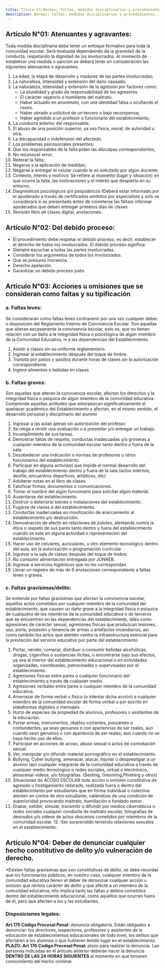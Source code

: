 ```yaml
---
title: Título IX:Normas, faltas, medidas disciplinarias y procedimientos
description: Normas, faltas, medidas disciplinarias y procedimientos.
---
```


## Artículo N°01: Atenuantes y agravantes:
Toda medida disciplinaria debe tener un enfoque formativo para toda la comunidad escolar. Será evaluada dependiendo de la gravedad de la conducta, respetando la dignidad de los involucrados.
Al momento de establecer una medida o sanción se deberá tener en consideración las siguientes atenuantes o agravantes;
1. La edad, la etapa de desarrollo y madurez de las partes involucradas;
2. La naturaleza, intensidad y extensión del daño causado;
3. La naturaleza, intensidad y extensión de la agresión por factores como:
     * La pluralidad y grado de responsabilidad de los agresores.
     * El carácter vejatorio o humillante del maltrato.
     * Haber actuado en anonimato, con una identidad falsa u ocultando el rostro.
     * Haber obrado a solicitud de un tercero o bajo recompensa;
     * Haber agredido a un profesor o funcionario del establecimiento;
4. La conducta anterior del responsable;
5. El abuso de una posición superior, ya sea física, moral, de autoridad u otra;
6. La discapacidad o indefensión del afectado.
7. Los problemas psicosociales presentes;
8. Que los responsables de la falta pidan las disculpas correspondientes,
9. No reconocer error;
10. Reiterar la falta;
11. Negarse a la aplicación de medidas;
12. Negarse a entregar el celular cuando le es solicitado por algún docente;
13. Contexto, interés y motivos: Se refiere al momento (lugar y situación) en que ocurre la falta, las motivaciones y el interés que despierta en su entorno;
14. Diagnósticos psicológicos y/o psiquiátricos (Deberá estar informado por el apoderado a través de certificados emitidos por especialista y solo se considerará si es presentado antes de cometerse las faltas) informar apoderados que deben entregar primeros días de clases.
15. Revisión libro de clases digital, anotaciones.
## Artículo N°02: Del debido proceso:
 * El procedimiento debe respetar el debido proceso, es decir, establecer el derecho de todos los involucrados. El debido proceso significa:
 * Siempre escuchar a todas las partes involucradas.
 * Considerar los argumentos de todos los involucrados.
 * Que se presuma inocencia.
 * Derecho apelación.
 * Garantizar un debido proceso justo.
## Artículo N°03: Acciones u omisiones que se consideran como faltas y su tipificación
### a. Faltas leves: 
Se considerarán como faltas leves contravenir por una vez cualquier deber o disposición del Reglamento Interno de Convivencia Escolar. Son aquellas que alteran escasamente la convivencia escolar, esto es, que no tienen relación con un daño a la integridad física o psicológica de algún miembro de la Comunidad Educativa, ni a las dependencias del Establecimiento.
1. Asistir a clases sin su uniforme reglamentario.
2. Ingresar al establecimiento después del toque de timbre.
3. Transita por patios y pasillos durante horas de clases sin la autorización correspondiente.
4. Ingiere alimentos o bebidas en clases
### b. Faltas graves: 
Son aquellas que alteran la convivencia escolar, afectan los derechos y la integridad física o psíquica de algún miembro de la comunidad educativa.
Comprende aquellas actitudes que entorpezcan significativamente el quehacer académico del Establecimiento y afectan, en el mismo sentido, el desarrollo personal y disciplinario del alumno
1. Ingresar a las aulas ajenas sin autorización del profesor.
2. Se niega a rendir una evaluación o a presentar y/o entregar un trabajo.
3. Incumplimiento de sus tareas.
4. Demostrar faltas de respeto, conductas inadecuadas y/o groseras a cualquier miembro de la comunidad escolar tanto dentro o fuera de la sala.
5. Desobedecer una indicación o normas de profesores u otros funcionarios del establecimiento.
6. Participar en alguna actividad que impide el normal desarrollo del trabajo del establecimiento dentro y fuera de la sala (actos internos, desfile, encuentros deportivos, artísticos, etc)
7. Adulterar notas en el libro de clases.
8. Falsificar firmas, documentos o comunicaciones.
9. Tomar el nombre del algún funcionario para solicitar algún material.
10. Ausentarse del establecimiento.
11. Destruir o deteriorar bienes o instalaciones del establecimiento.
12. Fugarse de clases o del establecimiento.
13. Conductas inadecuadas en movilización de acercamiento al establecimiento y/o destrucción.
14. Demostración de afecto en relaciones de pololeo, atentando contra la ética o respeto de sus pares tanto dentro y fuera del establecimiento cuando se este en alguna actividad o representación del establecimiento.
15. Hacer uso de celulares, auriculares, u otro elemento tecnológico dentro del aula, sin la autorización o programación curricular
16. Ingresar a la sala de clases después del toque de timbre.
17. No consumir alimentación entregada por JUNAEB.
18. Ingresar a servicios higiénicos que no les correspondan.
19. Llevar un registro de más de 6 anotaciones correspondiente a faltas leves y graves.
### c. Faltas gravísimas/delito: 
Se entiende por faltas gravísimas que afectan la convivencia escolar, aquellos actos cometidos por cualquier miembro de la comunidad del establecimiento, que causen un daño grave a la integridad física o psíquica de cualquiera de los miembros de la comunidad educativa o de terceros que se encuentren en las dependencias del establecimiento, tales como agresiones de carácter sexual, agresiones físicas que produzcan lesiones, uso, porte, posesión y tenencia de armas o artefactos incendiarios, así como también los actos que atenten contra la infraestructura esencial para la prestación del servicio educativo por parte del establecimiento
1. Portar, vender, comprar, distribuir o consumir bebidas alcohólicas, drogas, cigarrillos o sustancias ilícitas, o encontrarse bajo sus efectos, ya sea al interior del establecimiento educacional o en actividades organizadas, coordinadas, patrocinadas o supervisadas por el establecimiento.
2. Agresiones físicas entre pares o cualquier funcionario del establecimiento a través de cualquier medio.
3. Agresiones verbales entre pares o cualquier miembro de la comunidad educativa.
4. Amenazar de forma verbal o física (o intentar dicha acción) a cualquier miembro de la comunidad escolar de forma verbal o por escrito en plataformas digitales o mensajes.
5. Hurto de especies de propiedad de alumnos, profesores o asistentes de la educación.
6. Portar armas, instrumentos, objetos cortantes, punzantes o contundentes, ya sean genuinos o con apariencias de ser reales, aun cuando sean genuinos o con apariencia de ser reales, aun cuando no se haya hecho uso de ellos.
7. Participar en acciones de acoso, abuso sexual o actos de connotación sexual.
8. Ver, manipular y/o difundir material pornográfico en el establecimiento.
9. Bullying, Cyber bullying, amenazar, atacar, Injuriar o desprestigiar a un alumno (a)o cualquier integrante de la comunidad educativa a través de cualquier medio tecnológico o redes sociales, virtual o electrónico, almacenar videos, y/o fotografías. (Sexting, Grooming,Phishing y otros)
10. Situaciones de ACOSO ESCOLAR toda acción u omisión constitutiva de agresión u hostigamiento reiterado, realizada fuera o dentro del establecimiento por estudiantes que en forma individual o colectiva atenten en contra de otro estudiante, valiéndose de una condición de superioridad provocando maltrato, humillación o fundado temor..
11. Grabar, exhibir, simular, transmitir o difundir por medios cibernéticos o redes sociales cualquier conducta de maltrato escolar, fotografías de desnudos y/o videos de actos obscenos cometidos por miembros de la comunidad escolar.
12.-Ser sorprendido teniendo relaciones sexuales en el establecimiento.
## Artículo N°04: Deber de denunciar cualquier hecho constitutivo de delito y/o vulneración de derecho.
*Existen faltas gravísimas que son constitutivas de delito, se debe recordar que los funcionarios públicos, en nuestro caso, cualquier miembro de la comunidad educativa tienen el deber de denunciar cualquier acción u omisión que revista carácter de delito y que afecte a un miembro de la comunidad educativa; ello implica tanto las faltas y delitos cometidos dentro del establecimiento educacional, como aquellos que ocurren fuera de él, pero que afecten a los y las estudiantes.
### Disposiciones legales:
**Art.175 Código Procesal Penal:** denuncia obligatoria. Están obligados a denunciar: los directores, inspectores, profesores y asistentes de la educación de establecimientos educacionales de todo nivel, los delitos que afectaren a los alumnos o que hubieren tenido lugar en el establecimiento.
**PLAZO: Art 176 Código Procesal Penal:** plazo para realizar la denuncia. Las personas indicadas en el artículo anterior deberán hacer la denuncia **DENTRO DE LAS 24 HORAS SIGUIENTES** al momento en que tomaren conocimiento del hecho criminal.
